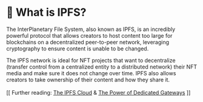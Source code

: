 # 📂 What is IPFS?

The InterPlanetary File System, also known as IPFS, is an incredibly powerful protocol that allows creators to host content too large for blockchains on a decentralized peer-to-peer network, leveraging cryptography to ensure content is unable to be changed.

The IPFS network is ideal for NFT projects that want to decentralize (transfer control from a centralized entity to a distributed network) their NFT media and make sure it does not change over time. IPFS also allows creators to take ownership of their content and how they share it.\
\
\[\[ Further reading: [The IPFS Cloud](https://medium.com/pinata/the-ipfs-cloud-352ecaa3ba76) &  [The Power of Dedicated Gateways](https://www.pinata.cloud/blog/the-power-of-dedicated-gateways) ]]
